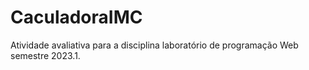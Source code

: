 # CaculadoraIMC
Atividade avaliativa para a disciplina laboratório de programação Web semestre 2023.1.
